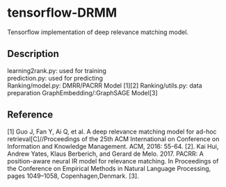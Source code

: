 # tensorflow-DRMM
Tensorflow implementation of deep relevance matching model.

## Description
learning2rank.py: used for training   
prediction.py: used for predicting  
Ranking/model.py: DMRR/PACRR Model  [1][2]
Ranking/utils.py: data preparation
GraphEmbedding/:GraphSAGE Model[3]



## Reference
[1] Guo J, Fan Y, Ai Q, et al. A deep relevance matching model for ad-hoc retrieval[C]//Proceedings of the 25th ACM International on Conference on Information and Knowledge Management. ACM, 2016: 55-64.
[2]. Kai Hui, Andrew Yates, Klaus Berberich, and Gerard de Melo. 2017. PACRR: A position-aware neural IR model for relevance matching. In Proceedings of the Conference on Empirical Methods in Natural Language Processing, pages 1049–1058, Copenhagen,Denmark.
[3].
